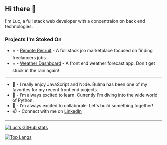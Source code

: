 ## Hi there 👋

I'm Luc, a full stack web developer with a concentraion on back end technologies.

### Projects I'm Stoked On

- ⭐ - [Remote Recruit](https://remote-recruit.herokuapp.com) - A full stack job marketplace focused on finding freelancers jobs.
- ⭐ - [Weather Dashboard](https://lbburnsy.github.io/weather-dashboard) - A front end weather forecast app. Don't get stuck in the rain again!
___

- 🔭 - I really enjoy JavaScript and Node. Bulma has been one of my favorites for my recent front end projects.
- 🌱 - I’m always excited to learn. Currently I'm diving into the wide world of Python.
- 👯 - I’m always excited to collaborate. Let's build something together!
- 📫 - Connect with me on [LinkedIn](https://www.linkedin.com/in/luc-burns/)

___

[![Luc's GitHub stats](https://github-readme-stats.vercel.app/api?username=lbburnsy&hide_rank=true&hide=stars&hide_title=true&theme=nightowl&show_icons=true)](https://github.com/anuraghazra/github-readme-stats)

[![Top Langs](https://github-readme-stats.vercel.app/api/top-langs/?username=lbburnsy&layout=compact&theme=nightowl)](https://github.com/anuraghazra/github-readme-stats)


<!--
**lbburnsy/lbburnsy** is a ✨ _special_ ✨ repository because its `README.md` (this file) appears on your GitHub profile.
Here are some ideas to get you started:
- 🤔 I’m looking for help with ...
- 💬 Ask me about ...
- 😄 Pronouns: ...
- ⚡ Fun fact: ...
-->
